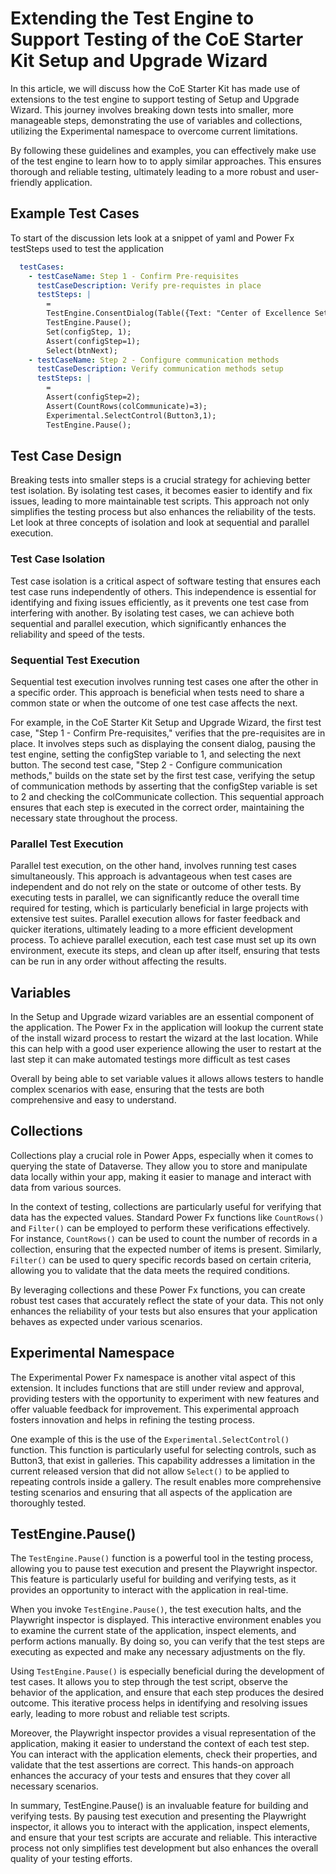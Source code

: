 # Extending the Test Engine to Support Testing of the CoE Starter Kit Setup and Upgrade Wizard

In this article, we will discuss how the CoE Starter Kit has made use of extensions to the test engine to support testing of Setup and Upgrade Wizard. This journey involves breaking down tests into smaller, more manageable steps, demonstrating the use of variables and collections, utilizing the Experimental namespace to overcome current limitations.

By following these guidelines and examples, you can effectively make use of the test engine to learn how to to apply similar approaches. This ensures thorough and reliable testing, ultimately leading to a more robust and user-friendly application.

## Example Test Cases

To start of the discussion lets look at a snippet of yaml and Power Fx testSteps used to test the application

```yaml
  testCases:
    - testCaseName: Step 1 - Confirm Pre-requisites
      testCaseDescription: Verify pre-requistes in place
      testSteps: |
        = 
        TestEngine.ConsentDialog(Table({Text: "Center of Excellence Setup Wizard"}));
        TestEngine.Pause();
        Set(configStep, 1); 
        Assert(configStep=1);
        Select(btnNext);
    - testCaseName: Step 2 - Configure communication methods
      testCaseDescription: Verify communication methods setup
      testSteps: |
        =
        Assert(configStep=2);
        Assert(CountRows(colCommunicate)=3);
        Experimental.SelectControl(Button3,1);
        TestEngine.Pause(); 
```

## Test Case Design

Breaking tests into smaller steps is a crucial strategy for achieving better test isolation. By isolating test cases, it becomes easier to identify and fix issues, leading to more maintainable test scripts. This approach not only simplifies the testing process but also enhances the reliability of the tests. Let look at three concepts of isolation and look at sequential and parallel execution.

### Test Case Isolation

Test case isolation is a critical aspect of software testing that ensures each test case runs independently of others. This independence is essential for identifying and fixing issues efficiently, as it prevents one test case from interfering with another. By isolating test cases, we can achieve both sequential and parallel execution, which significantly enhances the reliability and speed of the tests.

### Sequential Test Execution
Sequential test execution involves running test cases one after the other in a specific order. This approach is beneficial when tests need to share a common state or when the outcome of one test case affects the next. 

For example, in the CoE Starter Kit Setup and Upgrade Wizard, the first test case, "Step 1 - Confirm Pre-requisites," verifies that the pre-requisites are in place. It involves steps such as displaying the consent dialog, pausing the test engine, setting the configStep variable to 1, and selecting the next button. The second test case, "Step 2 - Configure communication methods," builds on the state set by the first test case, verifying the setup of communication methods by asserting that the configStep variable is set to 2 and checking the colCommunicate collection. This sequential approach ensures that each step is executed in the correct order, maintaining the necessary state throughout the process.

### Parallel Test Execution

Parallel test execution, on the other hand, involves running test cases simultaneously. This approach is advantageous when test cases are independent and do not rely on the state or outcome of other tests. By executing tests in parallel, we can significantly reduce the overall time required for testing, which is particularly beneficial in large projects with extensive test suites. Parallel execution allows for faster feedback and quicker iterations, ultimately leading to a more efficient development process. To achieve parallel execution, each test case must set up its own environment, execute its steps, and clean up after itself, ensuring that tests can be run in any order without affecting the results.

## Variables

In the Setup and Upgrade wizard variables are an essential component of the application. The Power Fx in the application will lookup the current state of the install wizard process to restart the wizard at the last location. While this can help with a good user experience allowing the user to restart at the last step it can make automated testings more difficult as test cases 

Overall by being able to set variable values it allows allows testers to handle complex scenarios with ease, ensuring that the tests are both comprehensive and easy to understand.

## Collections

Collections play a crucial role in Power Apps, especially when it comes to querying the state of Dataverse. They allow you to store and manipulate data locally within your app, making it easier to manage and interact with data from various sources.

In the context of testing, collections are particularly useful for verifying that data has the expected values. Standard Power Fx functions like `CountRows()` and `Filter()` can be employed to perform these verifications effectively. For instance, `CountRows()` can be used to count the number of records in a collection, ensuring that the expected number of items is present. Similarly, `Filter()` can be used to query specific records based on certain criteria, allowing you to validate that the data meets the required conditions.

By leveraging collections and these Power Fx functions, you can create robust test cases that accurately reflect the state of your data. This not only enhances the reliability of your tests but also ensures that your application behaves as expected under various scenarios.

## Experimental Namespace

The Experimental Power Fx namespace is another vital aspect of this extension. It includes functions that are still under review and approval, providing testers with the opportunity to experiment with new features and offer valuable feedback for improvement. This experimental approach fosters innovation and helps in refining the testing process.

One example of this is the use of the `Experimental.SelectControl()` function. This function is particularly useful for selecting controls, such as Button3, that exist in galleries. This capability addresses a limitation in the current released version that did not allow `Select()` to be applied to repeating controls inside a gallery. The result enables more comprehensive testing scenarios and ensuring that all aspects of the application are thoroughly tested.

## TestEngine.Pause()

The `TestEngine.Pause()` function is a powerful tool in the testing process, allowing you to pause test execution and present the Playwright inspector. This feature is particularly useful for building and verifying tests, as it provides an opportunity to interact with the application in real-time.

When you invoke `TestEngine.Pause()`, the test execution halts, and the Playwright inspector is displayed. This interactive environment enables you to examine the current state of the application, inspect elements, and perform actions manually. By doing so, you can verify that the test steps are executing as expected and make any necessary adjustments on the fly.

Using `TestEngine.Pause()` is especially beneficial during the development of test cases. It allows you to step through the test script, observe the behavior of the application, and ensure that each step produces the desired outcome. This iterative process helps in identifying and resolving issues early, leading to more robust and reliable test scripts.

Moreover, the Playwright inspector provides a visual representation of the application, making it easier to understand the context of each test step. You can interact with the application elements, check their properties, and validate that the test assertions are correct. This hands-on approach enhances the accuracy of your tests and ensures that they cover all necessary scenarios.

In summary, TestEngine.Pause() is an invaluable feature for building and verifying tests. By pausing test execution and presenting the Playwright inspector, it allows you to interact with the application, inspect elements, and ensure that your test scripts are accurate and reliable. This interactive process not only simplifies test development but also enhances the overall quality of your testing efforts.
